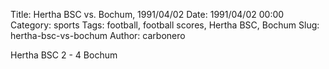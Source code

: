 Title: Hertha BSC vs. Bochum, 1991/04/02
Date: 1991/04/02 00:00
Category: sports
Tags: football, football scores, Hertha BSC, Bochum
Slug: hertha-bsc-vs-bochum
Author: carbonero


Hertha BSC 2 - 4 Bochum
